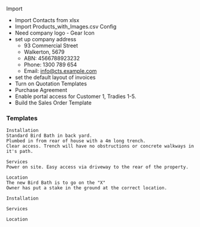 Import
- Import Contacts from xlsx
- Import Products_with_Images.csv
Config
- Need company logo - Gear Icon
- set up company address
	- 93 Commercial Street
	- Walkerton, 5679
	- ABN: 4566788923232
	- Phone: 1300 789 654
	- Email: info@cts.example.com
- set the default layout of invoices
- Turn on Quotation Templates
- Purchase Agreement
- Enable portal access for Customer 1, Tradies 1-5.
- Build the Sales Order Template
### Templates

```text
Installation
Standard Bird Bath in back yard. 
Plumbed in from rear of house with a 4m long trench.
Clear access. Trench will have no obstructions or concrete walkways in it's path.

Services
Power on site. Easy access via driveway to the rear of the property.

Location
The new Bird Bath is to go on the "X"
Owner has put a stake in the ground at the correct location.
```

```text
Installation

Services

Location

```


